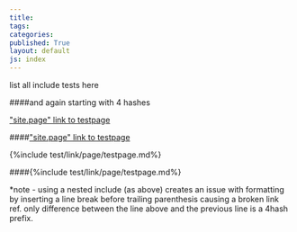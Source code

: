 ```yaml
---
title:
tags: 
categories: 
published: True
layout: default
js: index
---
```


list all include tests here

####and again starting with 4 hashes




["site.page" link to testpage ]({{site.page}}test/testpage)

####["site.page" link to testpage ]({{site.page}}test/testpage)

{%include test/link/page/testpage.md%}

####{%include test/link/page/testpage.md%}

*note - using a nested include (as above) creates an issue with formatting by inserting a line break before trailing parenthesis causing a broken link ref. only difference between the line above and the previous line is a 4hash prefix.


